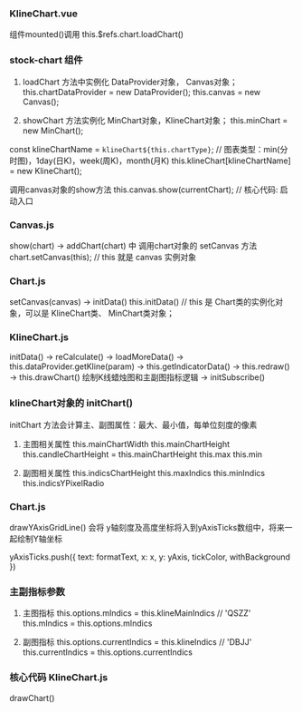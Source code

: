 ### KlineChart.vue
组件mounted()调用
this.$refs.chart.loadChart()


### stock-chart 组件
1. loadChart 方法中实例化 DataProvider对象， Canvas对象；
this.chartDataProvider = new DataProvider();
this.canvas = new Canvas();

2. showChart 方法实例化 MinChart对象，KlineChart对象；
this.minChart = new MinChart();

const klineChartName = `klineChart${this.chartType}`; // 图表类型：min(分时图)，1day(日K)，week(周K)，month(月K)
this.klineChart[klineChartName] = new KlineChart();

调用canvas对象的show方法
this.canvas.show(currentChart); // 核心代码: 启动入口

### Canvas.js
show(chart) -> addChart(chart) 中
调用chart对象的 setCanvas 方法
chart.setCanvas(this); // this 就是 canvas 实例对象

### Chart.js
setCanvas(canvas) -> initData()
this.initData() // this 是 Chart类的实例化对象，可以是 KlineChart类、 MinChart类对象；

### KlineChart.js
initData() -> reCalculate() -> loadMoreData() -> this.dataProvider.getKline(param)
											  -> this.getIndicatorData()
											  -> this.redraw() -> this.drawChart() 绘制K线蜡烛图和主副图指标逻辑
		   -> initSubscribe()

### klineChart对象的 initChart()
initChart 方法会计算主、副图属性：最大、最小值，每单位刻度的像素
 1. 主图相关属性
	this.mainChartWidth
	this.mainChartHeight
	this.candleChartHeight = this.mainChartHeight
	this.max
	this.min

2. 副图相关属性
	this.indicsChartHeight 
	this.maxIndics
	this.minIndics
	this.indicsYPixelRadio

### Chart.js
drawYAxisGridLine() 会将 y轴刻度及高度坐标将入到yAxisTicks数组中，将来一起绘制Y轴坐标

yAxisTicks.push({
        text: formatText,
        x: x,
        y: yAxis,
        tickColor,
        withBackground
      })


### 主副指标参数
1. 主图指标
this.options.mIndics = this.klineMainIndics // 'QSZZ'
this.mIndics = this.options.mIndics

2. 副图指标
this.options.currentIndics = this.klineIndics // 'DBJJ'
this.currentIndics = this.options.currentIndics

### 核心代码 KlineChart.js
drawChart()